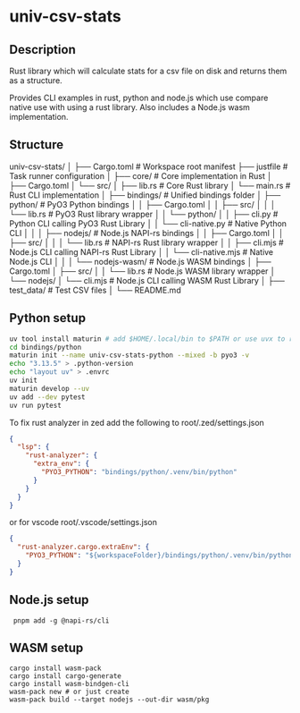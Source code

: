 # univ-csv-stats

## Description

Rust library which will calculate stats for a csv file on disk and returns them as a structure.

Provides CLI examples in rust, python and node.js which use compare native use with using a rust library. Also includes a Node.js wasm implementation.

## Structure

univ-csv-stats/
│
├── Cargo.toml                         # Workspace root manifest
├── justfile                           # Task runner configuration
│
├── core/                              # Core implementation in Rust
│   ├── Cargo.toml
│   └── src/
│       ├── lib.rs                     # Core Rust library
│       └── main.rs                    # Rust CLI implementation
│
├── bindings/                           # Unified bindings folder
│   ├── python/                         # PyO3 Python bindings
│   │   ├── Cargo.toml
│   │   ├── src/
│   │   │   └── lib.rs                 # PyO3 Rust library wrapper
│   │   └── python/
│   │       ├── cli.py                  # Python CLI calling PyO3 Rust Library
│   │       └── cli-native.py           # Native Python CLI
│   │
│   ├── nodejs/                         # Node.js NAPI-rs bindings
│   │   ├── Cargo.toml
│   │   ├── src/
│   │   │   └── lib.rs                 # NAPI-rs Rust library wrapper
│   │   ├── cli.mjs                     # Node.js CLI calling NAPI-rs Rust Library
│   │   └── cli-native.mjs              # Native Node.js CLI
│   │
│   └── nodejs-wasm/                   # Node.js WASM bindings
│       ├── Cargo.toml
│       ├── src/
│       │   └── lib.rs                 # Node.js WASM library wrapper
│       └── nodejs/
│           └── cli.mjs                 # Node.js CLI calling WASM Rust Library
│
├── test_data/                         # Test CSV files
│
└── README.md

## Python setup

```sh
uv tool install maturin # add $HOME/.local/bin to $PATH or use uvx to run maturin
cd bindings/python
maturin init --name univ-csv-stats-python --mixed -b pyo3 -v
echo "3.13.5" > .python-version
echo "layout uv" > .envrc
uv init
maturin develop --uv
uv add --dev pytest
uv run pytest
```

To fix rust analyzer in zed add the following to root/.zed/settings.json
```json
{
  "lsp": {
    "rust-analyzer": {
      "extra_env": {
        "PYO3_PYTHON": "bindings/python/.venv/bin/python"
      }
    }
  }
}
```

or for vscode root/.vscode/settings.json
```json
{
  "rust-analyzer.cargo.extraEnv": {
    "PYO3_PYTHON": "${workspaceFolder}/bindings/python/.venv/bin/python"
  }
}
```


## Node.js setup

```
 pnpm add -g @napi-rs/cli

```

## WASM setup

```
cargo install wasm-pack
cargo install cargo-generate
cargo install wasm-bindgen-cli
wasm-pack new # or just create
wasm-pack build --target nodejs --out-dir wasm/pkg
```
